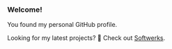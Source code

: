 ### Welcome!

You found my personal GitHub profile.

Looking for my latest projects? 🚧 Check out [Softwerks](https://github.com/softwerks).
